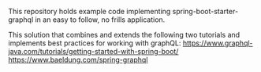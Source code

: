 This repository holds example code implementing spring-boot-starter-graphql in an easy to follow, no frills application. 

This solution that combines and extends the following two tutorials and implements best practices for working with graphQL:
https://www.graphql-java.com/tutorials/getting-started-with-spring-boot/
https://www.baeldung.com/spring-graphql
